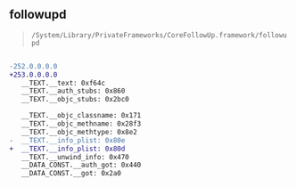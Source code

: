 ## followupd

> `/System/Library/PrivateFrameworks/CoreFollowUp.framework/followupd`

```diff

-252.0.0.0.0
+253.0.0.0.0
   __TEXT.__text: 0xf64c
   __TEXT.__auth_stubs: 0x860
   __TEXT.__objc_stubs: 0x2bc0

   __TEXT.__objc_classname: 0x171
   __TEXT.__objc_methname: 0x28f3
   __TEXT.__objc_methtype: 0x8e2
-  __TEXT.__info_plist: 0x80e
+  __TEXT.__info_plist: 0x80d
   __TEXT.__unwind_info: 0x470
   __DATA_CONST.__auth_got: 0x440
   __DATA_CONST.__got: 0x2a0

```
